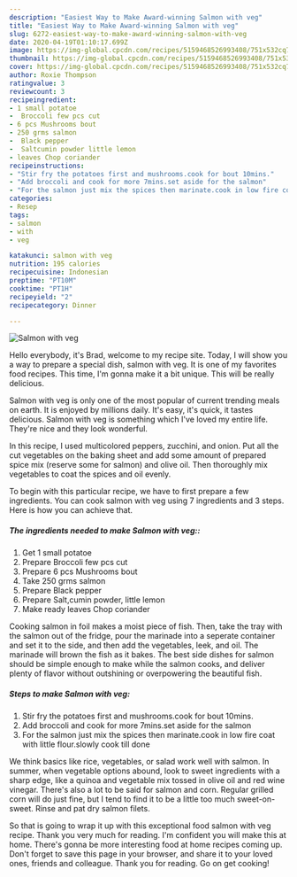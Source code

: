 ```yaml
---
description: "Easiest Way to Make Award-winning Salmon with veg"
title: "Easiest Way to Make Award-winning Salmon with veg"
slug: 6272-easiest-way-to-make-award-winning-salmon-with-veg
date: 2020-04-19T01:10:17.699Z
image: https://img-global.cpcdn.com/recipes/5159468526993408/751x532cq70/salmon-with-veg-recipe-main-photo.jpg
thumbnail: https://img-global.cpcdn.com/recipes/5159468526993408/751x532cq70/salmon-with-veg-recipe-main-photo.jpg
cover: https://img-global.cpcdn.com/recipes/5159468526993408/751x532cq70/salmon-with-veg-recipe-main-photo.jpg
author: Roxie Thompson
ratingvalue: 3
reviewcount: 3
recipeingredient:
- 1 small potatoe
-  Broccoli few pcs cut
- 6 pcs Mushrooms bout
- 250 grms salmon
-  Black pepper
-  Saltcumin powder little lemon
- leaves Chop coriander
recipeinstructions:
- "Stir fry the potatoes first and mushrooms.cook for bout 10mins."
- "Add broccoli and cook for more 7mins.set aside for the salmon"
- "For the salmon just mix the spices then marinate.cook in low fire coat with little flour.slowly cook till done"
categories:
- Resep
tags:
- salmon
- with
- veg

katakunci: salmon with veg
nutrition: 195 calories
recipecuisine: Indonesian
preptime: "PT10M"
cooktime: "PT1H"
recipeyield: "2"
recipecategory: Dinner

---
```



![Salmon with veg](https://img-global.cpcdn.com/recipes/5159468526993408/751x532cq70/salmon-with-veg-recipe-main-photo.jpg)

Hello everybody, it's Brad, welcome to my recipe site. Today, I will show you a way to prepare a special dish, salmon with veg. It is one of my favorites food recipes. This time, I'm gonna make it a bit unique. This will be really delicious.

Salmon with veg is only one of the most popular of current trending meals on earth. It is enjoyed by millions daily. It's easy, it's quick, it tastes delicious. Salmon with veg is something which I've loved my entire life. They're nice and they look wonderful.

In this recipe, I used multicolored peppers, zucchini, and onion. Put all the cut vegetables on the baking sheet and add some amount of prepared spice mix (reserve some for salmon) and olive oil. Then thoroughly mix vegetables to coat the spices and oil evenly.


To begin with this particular recipe, we have to first prepare a few ingredients. You can cook salmon with veg using 7 ingredients and 3 steps. Here is how you can achieve that.

##### The ingredients needed to make Salmon with veg::

1. Get 1 small potatoe
1. Prepare  Broccoli few pcs cut
1. Prepare 6 pcs Mushrooms bout
1. Take 250 grms salmon
1. Prepare  Black pepper
1. Prepare  Salt,cumin powder, little lemon
1. Make ready leaves Chop coriander


Cooking salmon in foil makes a moist piece of fish. Then, take the tray with the salmon out of the fridge, pour the marinade into a seperate container and set it to the side, and then add the vegetables, leek, and oil. The marinade will brown the fish as it bakes. The best side dishes for salmon should be simple enough to make while the salmon cooks, and deliver plenty of flavor without outshining or overpowering the beautiful fish. 

##### Steps to make Salmon with veg:

1. Stir fry the potatoes first and mushrooms.cook for bout 10mins.
1. Add broccoli and cook for more 7mins.set aside for the salmon
1. For the salmon just mix the spices then marinate.cook in low fire coat with little flour.slowly cook till done


We think basics like rice, vegetables, or salad work well with salmon. In summer, when vegetable options abound, look to sweet ingredients with a sharp edge, like a quinoa and vegetable mix tossed in olive oil and red wine vinegar. There&#39;s also a lot to be said for salmon and corn. Regular grilled corn will do just fine, but I tend to find it to be a little too much sweet-on-sweet. Rinse and pat dry salmon filets. 

So that is going to wrap it up with this exceptional food salmon with veg recipe. Thank you very much for reading. I'm confident you will make this at home. There's gonna be more interesting food at home recipes coming up. Don't forget to save this page in your browser, and share it to your loved ones, friends and colleague. Thank you for reading. Go on get cooking!
